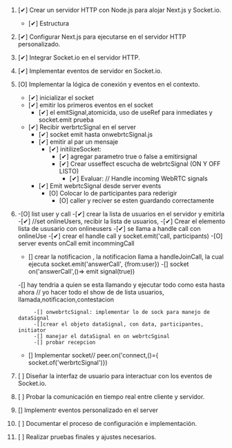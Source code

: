 1. [✔] Crear un servidor HTTP con Node.js para alojar Next.js y Socket.io.
    - [✔] Estructura

2. [✔] Configurar Next.js para ejecutarse en el servidor HTTP personalizado.
3. [✔] Integrar Socket.io en el servidor HTTP.
4. [✔] Implementar eventos de servidor en Socket.io.
5. [O] Implementar la lógica de conexión y eventos en el contexto.
    - [✔] inicializar el socket
    - [✔] emitir los primeros eventos en el socket 
        - [✔] el emitSignal,atomicida, uso de useRef para inmediates y socket.emit prueba
    - [✔] Recibir werbrtcSignal en el server
        - [✔] socket emit hasta onwebrtcSignal.js
        - [✔] emitir al par un mensaje
            - [✔] initilizeSocket: 
                - [✔] agregar parametro true o false a emitirsignal
                - [✔] Crear usseffect escucha de webrtcSignal (ON Y OFF LISTO)
                    - [✔] Evaluar: // Handle incoming WebRTC signals 
        - [✔] Emit webrtcSignal desde server events
            - [O] Colocar lo de participantes para rederigir
                - [O] caller y reciver se esten guardando correctamente
6. -[O] list user y call
    -[✔] crear la lista de usuarios en el servidor y emitirla
    -[✔] //set onlineUsers, recibir la lista de usuarios,
    -[✔] Crear el elemento lista de ususario con onlineusers 
        -[✔] se llama a handle call con onlineUse
        -[✔] crear el handle call y socket.emit('call, participants)
        -[O] server events onCall emit incommingCall
    - [] crear la notificacion , la notificacion llama a handleJoinCall, la cual ejecuta socket.emit('answerCall', {from:user})
    -[] socket on('answerCall',()=> emit signal(true)) <!-- despues la maneja socket.on('webrtcSignal) -->


    -[] hay tendria a quien se esta llamando y ejecutar todo como esta hasta ahora 
// yo hacer todo el show de de lista usuarios, llamada,notificacion,contestacion         
            
            -[] onwebrtcSignal: implementar lo de sock para manejo de dataSignal
            -[]crear el objeto dataSignal, con data, participantes, initiator
            -[] manejar el dataSignal en on webrtcSginal
            -[] probar recepcion
    - [] Implementar socket// peer.on('connect,()={ socket.of('werbrtcSignal')})
6. [ ] Diseñar la interfaz de usuario para interactuar con los eventos de Socket.io.
7. [ ] Probar la comunicación en tiempo real entre cliente y servidor.

9. [] Implementr eventos personalizado en el server
8. [ ] Documentar el proceso de configuración e implementación.
9. [ ] Realizar pruebas finales y ajustes necesarios.

